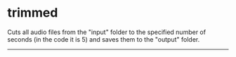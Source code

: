 # trimmed
Cuts all audio files from the "input" folder to the specified number of seconds (in the code it is 5) and saves them to the "output" folder.        

___________________________________________________________
